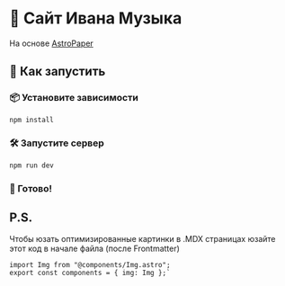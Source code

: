 # 📝 Сайт Ивана Музыка

На основе [AstroPaper](https://github.com/satnaing/astro-paper)

## 🚀 Как запустить

### 📦 Установите зависимости

```bash
npm install
```

### 🛠 Запустите сервер

```bash
npm run dev
```

### 🎉 Готово!

## P.S.

Чтобы юзать оптимизированные картинки в .MDX страницах юзайте этот код в начале файла (после Frontmatter)
```
import Img from "@components/Img.astro";
export const components = { img: Img };`
```
